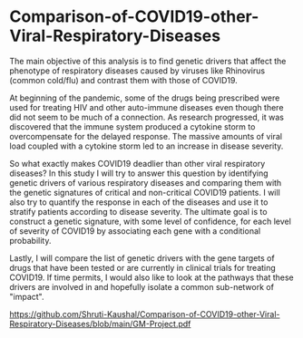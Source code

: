 # Comparison-of-COVID19-other-Viral-Respiratory-Diseases
The main objective of this analysis is to find genetic drivers that affect the phenotype of respiratory diseases caused by viruses like Rhinovirus (common cold/flu) and contrast them with those of COVID19.


At beginning of the pandemic, some of the drugs being prescribed were used for treating HIV and other auto-immune diseases even though there did not seem to be much of a connection. As research progressed, it was discovered that the immune system produced a cytokine storm to overcompensate for the delayed response. The massive amounts of viral load coupled with a cytokine storm led to an increase in disease severity.


So what exactly makes COVID19 deadlier than other viral respiratory diseases? In this study I will try to answer this question by identifying genetic drivers of various respiratory diseases and comparing them with the genetic signatures of critical and non-critical COVID19 patients. I will also try to quantify the response in each of the diseases and use it to stratify patients according to disease severity. The ultimate goal is to construct a genetic signature, with some level of confidence, for each level of severity of COVID19 by associating each gene with a conditional probability.


Lastly, I will compare the list of genetic drivers with the gene targets of drugs that have been tested or are currently in clinical trials for treating COVID19. If time permits, I would also like to look at the pathways that these drivers are involved in and hopefully isolate a common sub-network of "impact".

https://github.com/Shruti-Kaushal/Comparison-of-COVID19-other-Viral-Respiratory-Diseases/blob/main/GM-Project.pdf
